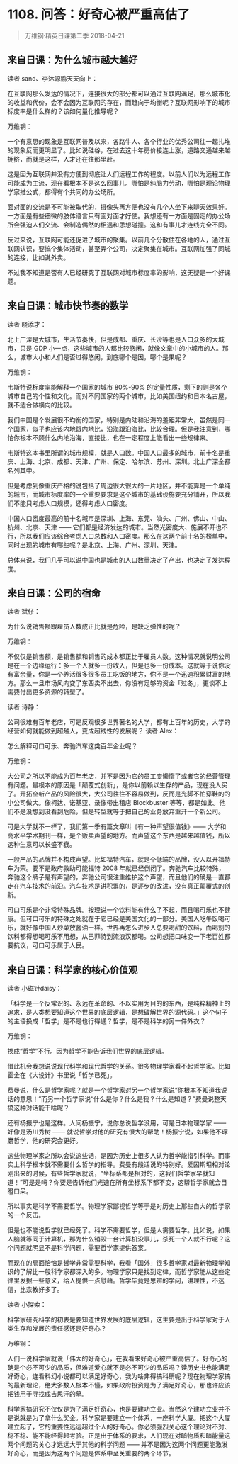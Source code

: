 # 1108. 问答：好奇心被严重高估了
> 万维钢·精英日课第二季
2018-04-21

## 来自日课：为什么城市越大越好
读者 sand、李沐源鹏天天向上：

在互联网那么发达的情况下，连接很大的部分都可以通过互联网满足，那么城市化的收益和代价，会不会因为互联网的存在，而趋向于均衡呢？互联网影响下的城市标度率是什么样的？该如何量化推导呢？

万维钢：

一个有意思的现象是互联网普及以来，各路牛人、各个行业的优秀公司往一起扎堆的现象反而更明显了。比如说硅谷，在过去这十年房价接连上涨，道路交通越来越拥挤，而就是这样，人才还在往那里赶。

这是因为互联网并没有方便到彻底让人们远程工作的程度。以前人们以为远程工作可能成为主流，现在看根本不是这么回事儿。哪怕是纯脑力劳动，哪怕是理论物理学家推公式，都得有个共同的办公场所。

面对面的交流是不可能被取代的，摄像头再方便也没有几个人坐下来聊天效果好。一方面是有些细微的肢体语言只有面对面才好使。我想还有一方面是固定的办公场所会强迫人们交流、会制造偶然的相遇和思想碰撞。这和有事儿才连线完全不同。

反过来说，互联网可能还促进了城市的聚集。以前几个分散住在各地的人，通过互联网认识，要搞个集体活动，甚至弄个公司，决定聚集在城市。互联网加强了同城的连接，比如说外卖。

不过我不知道是否有人已经研究了互联网对城市标度率的影响，这无疑是一个好课题。

## 来自日课：城市快节奏的数学
读者 晓添才：

北上广深是大城市，生活节奏快，但是成都、重庆、长沙等也是人口众多的大城市，只是 GDP 小一点，这些城市的人都比较悠闲，就像文章中的小城市的人。那么，城市大小和人们是否过得悠闲，到底哪个是因，哪个是果呢？

万维钢：

韦斯特说标度率能解释一个国家的城市 80%-90% 的定量性质，剩下的则是各个城市自己的个性和文化。而对不同国家的两个城市，比如美国纽约和日本名古屋，就不适合做横向的比较。

我们中国是个发展很不均衡的国家，特别是内陆和沿海的差距非常大，虽然是同一个国家，似乎也应该内地跟内地比，沿海跟沿海比，比较合理。但是我注意到，哪怕你根本不顾什么内地沿海，直接比，也在一定程度上能看出一些规律来。

韦斯特这本书里所谓的城市规模，就是人口数。中国人口最多的城市，前十名是重庆、上海、北京、成都、天津、广州、保定、哈尔滨、苏州、深圳。北上广深全都名列其中。

但是考虑到像重庆严格的说包括了周边很大很大的一片地区，并不能算是一个单纯的城市，而城市标度率的一个重要要求是这个城市的基础设施要充分铺开，所以我们不能只考虑人口规模，还得考虑人口密度。

中国人口密度最高的前十名城市是深圳、上海、东莞、汕头、广州、佛山、中山、杭州、北京、天津 —— 它们都是经济发达的城市。当然光密度大、施展不开也不行，所以我们应该综合考虑人口总数和人口密度。那么在这两个前十名的榜单中，同时出现的城市有哪些呢？是北京、上海、广州、深圳、天津。

总体来说，我们几乎可以说中国也是城市的人口数量决定了产出，也决定了发达程度。

## 来自日课：公司的宿命
读者 斌仔：

为什么说销售额跟雇员人数成正比就是危险，是缺乏弹性的呢？

万维钢：

不仅仅是销售额，是销售额和销售的成本都正比于雇员人数。这种情况就说明公司是在一个边缘运行：多一个人就多一份收入，但是也多一份成本。这就等于说你没有富余量，你是一个养活很多很多员工吃饭的地方，你不是一个迅速积累财富的地方。那么一旦市场风向变了东西卖不出去，你没有足够的资金「过冬」，更谈不上需要付出更多资源的转型了。

读者 诗静：

公司很难有百年老店，可是反观很多世界著名的大学，都有上百年的历史，大学的经营如何就能做到超越人，变成超线性的发展呢？
读者 Alex：

怎么解释可口可乐、奔驰汽车这类百年企业呢？

万维钢：

大公司之所以不能成为百年老店，并不是因为它的员工变懒惰了或者它的经营管理有问题。最根本的原因是「颠覆式创新」，是你以前赖以生存的产品，现在没人买了。开拓全新产品的风险很大，大公司往往不容易做到，反而是光脚不怕穿鞋的的小公司做大。像柯达、诺基亚、录像带出租店 Blockbuster 等等，都是如此。他们不是没想到没看到危险，但是转型就等于把自己的业务放弃重开一个新公司。

可是大学就不一样了，我们第一季有篇文章叫《有一种声望很值钱》—— 大学和高水平学术期刊一样，是个贩卖声望的地方。而声望这个东西是越来越值钱，所以这种生意可以长盛不衰。

一般产品的品牌并不构成声望。比如福特汽车，就是个低端的品牌，没人以开福特车为荣。要不是政府救助可能福特 2008 年就已经倒闭了。奔驰汽车比较特殊，奔驰这个牌子是有声望的，奔驰公司很注重维护这个声望，而且他们的确是一直都走在汽车技术的前沿。汽车技术是讲积累的，是逐步的改进，没有真正颠覆式的创新。

可口可乐是个非常特殊品牌。按理说一个饮料能有什么了不起，而且喝可乐也不健康。但可口可乐的特殊之处就在于它已经是美国文化的一部分。美国人吃午饭喝可乐，就好像中国人炒菜放酱油一样。世界再怎么进步人总要喝甜的饮料，而喝别的饮料都得想喝可乐不用想，从巴菲特到流浪汉都喝。公司想把口味变一下老百姓都要抗议，可口可乐属于人民。

## 来自日课：科学家的核心价值观
读者 小磁针daisy：

「科学是一个反常识的、永远在革命的、不以实用为目的的东西，是纯粹精神上的追求，是人类想要知道这个世界的底层逻辑，是想破解世界的源代码。」这个句子的主语换成「哲学」是不是也行得通？哲学，是不是科学的另一件外衣？

万维钢：

换成“哲学”不行。因为哲学不能告诉我们世界的底层逻辑。

借此机会我想说说现代科学和现代哲学的关系。很多物理学家看不起哲学家。比如霍金在《大设计》书里说「哲学已死」。

费曼说，什么是哲学家呢？就是一个哲学家对另一个哲学家说“你根本不知道我说话的意思！”而另一个哲学家说“什么是你？什么是我？什么是知道？”费曼说整天搞这种对话能干啥呢？

还有杨振宁也是这样。人问杨振宁，说你总说哲学没用，可是日本物理学家 —— 好像是汤川秀树 —— 就说哲学对他的研究有很大的帮助！杨振宁说，如果他不琢磨哲学，他的研究会更好。

这些物理学家之所以会说这些话，是因为历史上很多人认为哲学能指引科学。而事实上科学根本就不需要什么哲学的指导。费曼有段话说的特别好。爱因斯坦相对论刚出来的时候，有些哲学家就说，“坐标系都是相对的，这我们哲学家早就知道！”可是是吗？你要是告诉他们光速在所有坐标系下都不变，这帮哲学家就会目瞪口呆。

所以事实是科学不需要哲学。物理学家鄙视哲学等于是对历史上那些自大的哲学家的一个反击。

但是也不能说哲学就已经死了。科学不需要哲学，但是人需要哲学。比如说，如果人脑就等同于计算机，那为什么销毁一台计算机没事儿，杀死一个人就不行呢？这个问题就明显不是科学问题，需要哲学家提供答案。

而现在的局面恰恰是哲学非常需要科学，我看「国外」很多哲学家对最新物理学知识的了解比一般科学家都深入的多。物理学家只是找到定律，而哲学家能从这些定律里发掘一些意义，给人提供一点慰藉。哲学毕竟是思辨的学问，讲理性，不迷信，比宗教好多了。

读者 小探索：

科学家研究科学的初衷是要知道世界发展的底层逻辑，这主要是出于科学家对于人类生存和发展的责任感还是好奇心？

万维钢：

人们一说科学家就说「伟大的好奇心」，在我看来好奇心被严重高估了。好奇心的确是个必不可少的品质，但难道爱心就不是必不可少的品质吗？读历史书也能满足好奇心，连看科幻小说都可以满足好奇心，我为啥非得搞科研呢？现在物理学家搞的最新理论，绝大多数人根本不懂，如果政府投资是为了满足好奇心，那也许应该把钱用于寻找成吉思汗的墓。

科学家搞研究不仅仅是为了满足好奇心，也是要建功立业。当然这个建功立业并不是说就是为了拿什么奖金。科学家是要建立一个体系，一座科学大厦。把这个大厦建立起了，它的重要性远远超过个人的好奇心。你必须强烈关心这个理论对不对、稳不稳、能不能经得起考验。正是出于体系的要求，人们现在对暗物质和暗能量这两个问题的关心才远远大于其他的科学问题 —— 并不是因为这两个问题更能激发好奇心，而是因为这两个问题是体系中至关重要的两个环节。





